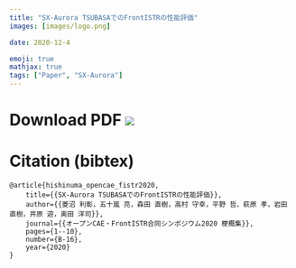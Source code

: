```yaml
---
title: "SX-Aurora TSUBASAでのFrontISTRの性能評価"
images: [images/logo.png]

date: 2020-12-4

emoji: true
mathjax: true
tags: ["Paper", "SX-Aurora"]
---
```


# Download PDF [![](https://storage.googleapis.com/numa_blog/etc/icon_pdf.png)][1] 

[1]: https://storage.googleapis.com/numa_blog/publications/frontistr_sym2020.pdf

# Citation (bibtex)

```
@article{hishinuma_opencae_fistr2020,
	title={{SX-Aurora TSUBASAでのFrontISTRの性能評価}},
	author={{菱沼 利彰，五十嵐 亮，森田 直樹，高村 守幸，平野 哲，萩原 孝，岩田 直樹，井原 遊，奥田 洋司}},
	journal={{オープンCAE・FrontISTR合同シンポジウム2020 梗概集}},
	pages={1--10},
	number={B-16},
	year={2020}
}
```
